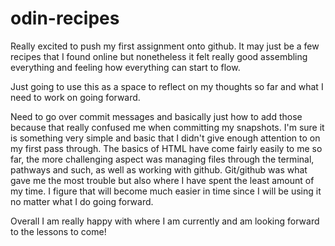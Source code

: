 # odin-recipes

Really excited to push my first assignment onto github. It may just be a few recipes that I found online but nonetheless it felt really good assembling everything and feeling how everything can start to flow. 

Just going to use this as a space to reflect on my thoughts so far and what I need to work on going forward.

Need to go over commit messages and basically just how to add those because that really confused me when committing my snapshots. I'm sure it is something very simple and basic that I didn't give enough attention to on my first pass through. The basics of HTML have come fairly easily to me so far, the more challenging aspect was managing files through the terminal, pathways and such, as well as working with github. Git/github was what gave me the most trouble but also where I have spent the least amount of my time. I figure that will become much easier in time since I will be using it no matter what I do going forward.

Overall I am really happy with where I am currently and am looking forward to the lessons to come!